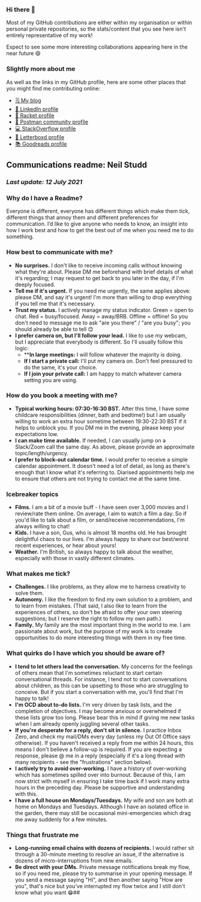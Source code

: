 ### Hi there 👋

Most of my GitHub contributions are either within my organisation or within personal private repositories, so the stats/content that you see here isn't entirely representative of my work!

Expect to see some more interesting collaborations appearing here in the near future 😄

### Slightly more about me

As well as the links in my GitHub profile, here are some other places that you might find me contributing online:

- [🗒️ My blog](https://blog.neilstudd.com)
- [💼 LinkedIn profile](https://www.linkedin.com/in/neilstudd)
- [📢 Racket profile](https://www.racket.com/neilstudd)
- [🚀 Postman community profile](https://community.postman.com/u/neilstudd/summary)
- [💻 StackOverflow profile](https://stackoverflow.com/users/2213607/neil-studd)
- [🎥 Letterboxd profile](https://letterboxd.com/dustlined/)
- [📚 Goodreads profile](https://www.goodreads.com/user/show/38787345-neil-studd)

<!--
**neilstudd/neilstudd** is a ✨ _special_ ✨ repository because its `README.md` (this file) appears on your GitHub profile.

Here are some ideas to get you started:

- 🔭 I’m currently working on ...
- 🌱 I’m currently learning ...
- 👯 I’m looking to collaborate on ...
- 🤔 I’m looking for help with ...
- 💬 Ask me about ...
- 📫 How to reach me: ...
- 😄 Pronouns: ...
- ⚡ Fun fact: ...
-->


## Communications readme: Neil Studd

### _Last update: 12 July 2021_

### Why do I have a Readme?

Everyone is different, everyone has different things which make them tick, different things that annoy them and different preferences for communication. I’d like to give anyone who needs to know, an insight into how I work best and how to get the best out of me when you need me to do something.

### How best to communicate with me?

- **No surprises.** I don't like to receive incoming calls without knowing what they're about. Please DM me beforehand with brief details of what it's regarding; I may request to get back to you later in the day, if I'm deeply focused.
- **Tell me if it's urgent.** If you need me urgently, the same applies above: please DM, and say it's urgent! I'm more than willing to drop everything if you tell me that it's necessary.
- **Trust my status.** I actively manage my status indicator. Green = open to chat. Red = busy/focused. Away = away/BRB. Offline = offline! So you don't need to message me to ask "are you there" / "are you busy"; you should already be able to tell 😊
- **I prefer camera on, but I'll follow your lead.** I like to use my webcam, but I appreciate that everybody is different. So I'll usually follow this logic:
    - ****In large meetings:** I will follow whatever the majority is doing.
    - **If I start a private call:** I'll put my camera on. Don't feel pressured to do the same, it's your choice.
    - **If I join your private call:** I am happy to match whatever camera setting you are using.

### How do you book a meeting with me?

- **Typical working hours: 07:30-16:30 BST.** After this time, I have some childcare responsibilities (dinner, bath and bedtime!) but I am usually willing to work an extra hour sometime between 19:30-22:30 BST if it helps to unblock you. If you DM me in the evening, please keep your expectations low.
- **I can make time available.** If needed, I can usually jump on a Slack/Zoom call the same day. As above, please provide an approximate topic/length/urgency.
- **I prefer to block-out calendar time.** I would prefer to receive a simple calendar appointment. It doesn't need a lot of detail, as long as there's enough that I know what it's referring to. Diarised appointments help me to ensure that others are not trying to contact me at the same time.

### Icebreaker topics

- **Films.** I am a bit of a movie buff - I have seen over 3,000 movies and I review/rate them online. On average, I aim to watch a film a day. So if you'd like to talk about a film, or send/receive recommendations, I'm always willing to chat!
- **Kids.** I have a son, Gus, who is almost 18 months old. He has brought delightful chaos to our lives. I'm always happy to share our best/worst recent experiences, or hear about yours!
- **Weather.** I'm British, so always happy to talk about the weather, especially with those in vastly different climates.

### What makes me tick?

- **Challenges.** I like problems, as they allow me to harness creativity to solve them.
- **Autonomy.** I like the freedom to find my own solution to a problem, and to learn from mistakes. (That said, I also like to learn from the experiences of others, so don't be afraid to offer your own steering suggestions; but I reserve the right to follow my own path.)
- **Family.** My family are the most important thing in the world to me. I am passionate about work, but the purpose of my work is to create opportunities to do more interesting things with them in my free time.

### What quirks do I have which you should be aware of?

- **I tend to let others lead the conversation.** My concerns for the feelings of others mean that I'm sometimes reluctant to start certain conversational threads. For instance, I tend not to start conversations about children, as this can be upsetting to those who are struggling to conceive. But if you start a conversation with me, you'll find that I'm happy to talk!
- **I'm OCD about to-do lists.** I'm very driven by task lists, and the completion of objectives. I may become anxious or overwhelmed if these lists grow too long. Please bear this in mind if giving me new tasks when I am already openly juggling several other tasks.
- **If you're desperate for a reply, don't sit in silence.** I practice Inbox Zero, and check my mail/DMs every day (unless my Out Of Office says otherwise). If you haven't received a reply from me within 24 hours, this means I don't believe a follow-up is required. If you are expecting a response, please @ me in a reply (especially if it's a long thread with many recipients - see the "frustrations" section below).
- **I actively try to avoid over-working.** I have a history of over-working which has sometimes spilled over into burnout. Because of this, I am now strict with myself in ensuring I take time back if I work many extra hours in the preceding day. Please be supportive and understanding with this.
- **I have a full house on Mondays/Tuesdays.** My wife and son are both at home on Mondays and Tuesdays. Although I have an isolated office in the garden, there may still be occasional mini-emergencies which drag me away suddenly for a few minutes.

### Things that frustrate me

- **Long-running email chains with dozens of recipients.** I would rather sit through a 30-minute meeting to resolve an issue, if the alternative is dozens of micro-interruptions from new emails.
- **Be direct with your DMs.** Private message notifications break my flow, so if you need me, please try to summarise in your opening message. If you send a message saying "Hi", and then another saying "How are you", that's nice but you've interrupted my flow twice and I still don't know what you want 😁##